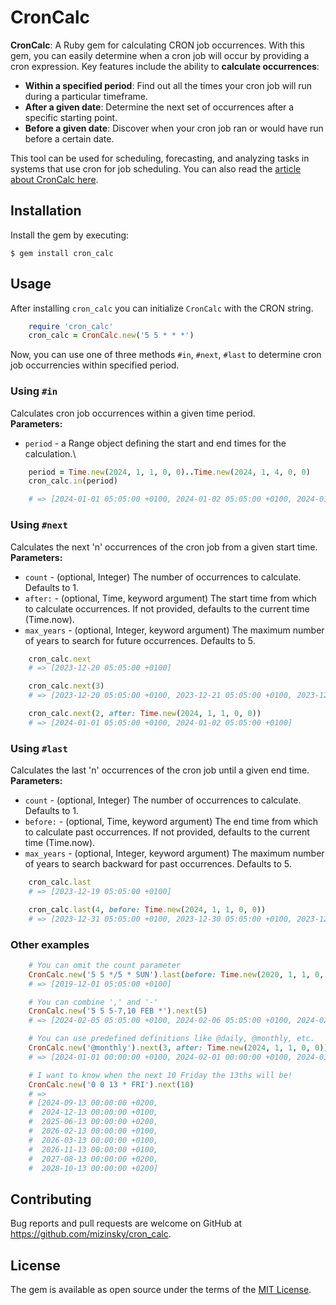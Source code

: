 # CronCalc

**CronCalc**: A Ruby gem for calculating CRON job occurrences. With this gem, you can easily determine when a cron job will occur by providing a cron expression. Key features include the ability to **calculate occurrences**:
- **Within a specified period**: Find out all the times your cron job will run during a particular timeframe.
- **After a given date**: Determine the next set of occurrences after a specific starting point.
- **Before a given date**: Discover when your cron job ran or would have run before a certain date.

This tool can be used for scheduling, forecasting, and analyzing tasks in systems that use cron for job scheduling. You can also read the [article about CronCalc here](https://medium.com/@mizinsky/calculate-your-cron-occurrences-with-ease-adf4219933fa).

## Installation

Install the gem by executing:

    $ gem install cron_calc

## Usage

After installing `cron_calc` you can initialize `CronCalc` with the CRON string.

```ruby
    require 'cron_calc'
    cron_calc = CronCalc.new('5 5 * * *')
```

Now, you can use one of three methods `#in`, `#next`, `#last` to determine cron job occurrencies within specified period.

### Using `#in`

Calculates cron job occurrences within a given time period.\
**Parameters:**
- `period` - a Range object defining the start and end times for the calculation.\


```ruby
    period = Time.new(2024, 1, 1, 0, 0)..Time.new(2024, 1, 4, 0, 0)
    cron_calc.in(period)

    # => [2024-01-01 05:05:00 +0100, 2024-01-02 05:05:00 +0100, 2024-01-03 05:05:00 +0100]
```

### Using `#next`

Calculates the next 'n' occurrences of the cron job from a given start time.\
**Parameters:**
- `count` - (optional, Integer) The number of occurrences to calculate. Defaults to 1.
- `after:` - (optional, Time, keyword argument) The start time from which to calculate occurrences. If not provided, defaults to the current time (Time.now).
- `max_years` - (optional, Integer, keyword argument) The maximum number of years to search for future occurrences. Defaults to 5.

```ruby
    cron_calc.next
    # => [2023-12-20 05:05:00 +0100]

    cron_calc.next(3)
    # => [2023-12-20 05:05:00 +0100, 2023-12-21 05:05:00 +0100, 2023-12-22 05:05:00 +0100]

    cron_calc.next(2, after: Time.new(2024, 1, 1, 0, 0))
    # => [2024-01-01 05:05:00 +0100, 2024-01-02 05:05:00 +0100]
```

### Using `#last`

Calculates the last 'n' occurrences of the cron job until a given end time.\
**Parameters:**
- `count` - (optional, Integer) The number of occurrences to calculate. Defaults to 1.
- `before:` - (optional, Time, keyword argument) The end time from which to calculate past occurrences. If not provided, defaults to the current time (Time.now).
- `max_years` - (optional, Integer, keyword argument) The maximum number of years to search backward for past occurrences. Defaults to 5.

```ruby
    cron_calc.last
    # => [2023-12-19 05:05:00 +0100]

    cron_calc.last(4, before: Time.new(2024, 1, 1, 0, 0))
    # => [2023-12-31 05:05:00 +0100, 2023-12-30 05:05:00 +0100, 2023-12-29 05:05:00 +0100, 2023-12-28 05:05:00 +0100]
```

### Other examples

```ruby
    # You can omit the count parameter
    CronCalc.new('5 5 */5 * SUN').last(before: Time.new(2020, 1, 1, 0, 0))
    # => [2019-12-01 05:05:00 +0100]

    # You can combine ',' and '-'
    CronCalc.new('5 5 5-7,10 FEB *').next(5)
    # => [2024-02-05 05:05:00 +0100, 2024-02-06 05:05:00 +0100, 2024-02-07 05:05:00 +0100, 2024-02-10 05:05:00 +0100, 2025-02-05 05:05:00 +0100]

    # You can use predefined definitions like @daily, @monthly, etc.
    CronCalc.new('@monthly').next(3, after: Time.new(2024, 1, 1, 0, 0))
    # => [2024-01-01 00:00:00 +0100, 2024-02-01 00:00:00 +0100, 2024-03-01 00:00:00 +0100]

    # I want to know when the next 10 Friday the 13ths will be!
    CronCalc.new('0 0 13 * FRI').next(10)
    # => 
    # [2024-09-13 00:00:00 +0200,
    #  2024-12-13 00:00:00 +0100,
    #  2025-06-13 00:00:00 +0200,
    #  2026-02-13 00:00:00 +0100,
    #  2026-03-13 00:00:00 +0100,
    #  2026-11-13 00:00:00 +0100,
    #  2027-08-13 00:00:00 +0200,
    #  2028-10-13 00:00:00 +0200]

```

## Contributing

Bug reports and pull requests are welcome on GitHub at https://github.com/mizinsky/cron_calc.

## License

The gem is available as open source under the terms of the [MIT License](https://opensource.org/licenses/MIT).
